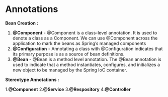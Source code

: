 # Annotations
**Bean Creation :** 
1. **@Component** - @Component is a class-level annotation. It is used to denote a class as a Component. We can use @Component across the application to mark the beans as Spring’s managed components
2. **@Configuration** - Annotating a class with @Configuration indicates that its primary purpose is as a source of bean definitions.
3. **@Bean** - @Bean is a method level annotation. The @Bean annotation is used to indicate that a method instantiates, configures, and initializes a new object to be managed by the Spring IoC container.

**Stereotype Annotations :**

1.**@Component**
2.**@Service**
3.**@Respository**
4.**@Controller**
